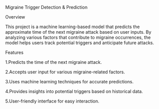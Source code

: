Migraine Trigger Detection & Prediction

Overview

This project is a machine learning-based model that predicts the approximate time of the next migraine attack based on user inputs. By analyzing various factors that contribute to migraine occurrences, the model helps users track potential triggers and anticipate future attacks.

Features

1.Predicts the time of the next migraine attack.

2.Accepts user input for various migraine-related factors.

3.Uses machine learning techniques for accurate predictions.

4.Provides insights into potential triggers based on historical data.

5.User-friendly interface for easy interaction.
